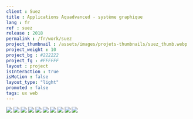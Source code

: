 ```yaml
---
client : Suez
title : Applications Aquadvanced - système graphique
lang : fr
ref : suez
release : 2018
permalink : /fr/work/suez
project_thumbnail : /assets/images/projets-thumbnails/suez_thumb.webp
project_weight : 10
project_bg : #222222
project_fg : #FFFFFF
layout : project
isInteraction : true
isMotion : false
layout_type: "light"
promoted : false
tags: ux web
---
```


![](/assets/images/projets/suez-0.webp)
![](/assets/images/projets/suez-1.webp)
![](/assets/images/projets/suez-2.webp)
![](/assets/images/projets/suez-3.webp)
![](/assets/images/projets/suez-4.webp)
![](/assets/images/projets/suez-5.webp)
![](/assets/images/projets/suez-6.webp)
![](/assets/images/projets/suez-7.webp)
![](/assets/images/projets/suez-8.webp)
![](/assets/images/projets/suez-9.webp)